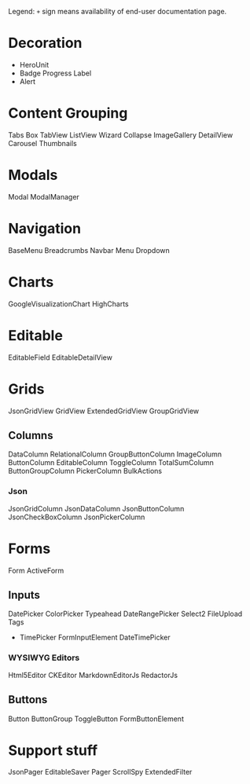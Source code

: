 Legend: `+` sign means availability of end-user documentation page.

# Decoration

 + HeroUnit
 + Badge
 Progress
 Label
 + Alert

# Content Grouping

 Tabs
 Box
 TabView
 ListView
 Wizard
 Collapse
 ImageGallery
 DetailView
 Carousel
 Thumbnails

# Modals

 Modal
 ModalManager

# Navigation

 BaseMenu
 Breadcrumbs
 Navbar
 Menu
 Dropdown


# Charts

 GoogleVisualizationChart
 HighCharts


# Editable

 EditableField
 EditableDetailView


# Grids

 JsonGridView
 GridView
 ExtendedGridView
 GroupGridView

## Columns

 DataColumn
 RelationalColumn
 GroupButtonColumn
 ImageColumn
 ButtonColumn
 EditableColumn
 ToggleColumn
 TotalSumColumn
 ButtonGroupColumn
 PickerColumn
 BulkActions

### Json

 JsonGridColumn
 JsonDataColumn
 JsonButtonColumn
 JsonCheckBoxColumn
 JsonPickerColumn

# Forms

 Form
 ActiveForm

## Inputs

 DatePicker
 ColorPicker
 Typeahead
 DateRangePicker
 Select2
 FileUpload
 Tags
 + TimePicker
 FormInputElement
 DateTimePicker

### WYSIWYG Editors

 Html5Editor
 CKEditor
 MarkdownEditorJs
 RedactorJs

## Buttons

 Button
 ButtonGroup
 ToggleButton
 FormButtonElement


# Support stuff

 JsonPager
 EditableSaver
 Pager
 ScrollSpy
 ExtendedFilter

